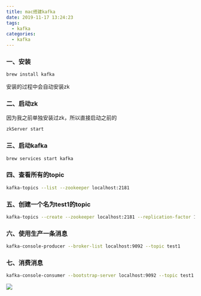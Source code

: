 ```yaml
---
title: mac搭建kafka
date: 2019-11-17 13:24:23
tags:
  - kafka
categories:
  - kafka  
---
```


### 一、安装
```bash 
brew install kafka
```
安装的过程中会自动安装zk
### 二、启动zk
因为我之前单独安装过zk，所以直接启动之前的
```bash
zkServer start
```
### 三、启动kafka
```bash
brew services start kafka
```
### 四、查看所有的topic
```bash
kafka-topics --list --zookeeper localhost:2181
```
### 五、创建一个名为test1的topic
```bash
kafka-topics --create --zookeeper localhost:2181 --replication-factor 1 --partitions 1 --topic test1
```
### 六、使用生产一条消息
```bash
kafka-console-producer --broker-list localhost:9092 --topic test1
```
### 七、消费消息
```bash
kafka-console-consumer --bootstrap-server localhost:9092 --topic test1 --from-beginning
```
![](https://dzh213.oss-cn-beijing.aliyuncs.com/blog/kafka的生产和消费.png)